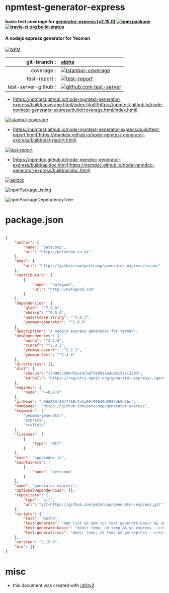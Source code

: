 # npmtest-generator-express

#### basic test coverage for  [generator-express (v2.15.0)](https://github.com/petecoop/generator-express)  [![npm package](https://img.shields.io/npm/v/npmtest-generator-express.svg?style=flat-square)](https://www.npmjs.org/package/npmtest-generator-express) [![travis-ci.org build-status](https://api.travis-ci.org/npmtest/node-npmtest-generator-express.svg)](https://travis-ci.org/npmtest/node-npmtest-generator-express)

#### A nodejs express generator for Yeoman

[![NPM](https://nodei.co/npm/generator-express.png?downloads=true&downloadRank=true&stars=true)](https://www.npmjs.com/package/generator-express)

| git-branch : | [alpha](https://github.com/npmtest/node-npmtest-generator-express/tree/alpha)|
|--:|:--|
| coverage : | [![istanbul-coverage](https://npmtest.github.io/node-npmtest-generator-express/build/coverage.badge.svg)](https://npmtest.github.io/node-npmtest-generator-express/build/coverage.html/index.html)|
| test-report : | [![test-report](https://npmtest.github.io/node-npmtest-generator-express/build/test-report.badge.svg)](https://npmtest.github.io/node-npmtest-generator-express/build/test-report.html)|
| test-server-github : | [![github.com test-server](https://npmtest.github.io/node-npmtest-generator-express/GitHub-Mark-32px.png)](https://npmtest.github.io/node-npmtest-generator-express/build/app/index.html) | | build-artifacts : | [![build-artifacts](https://npmtest.github.io/node-npmtest-generator-express/glyphicons_144_folder_open.png)](https://github.com/npmtest/node-npmtest-generator-express/tree/gh-pages/build)|

- [https://npmtest.github.io/node-npmtest-generator-express/build/coverage.html/index.html](https://npmtest.github.io/node-npmtest-generator-express/build/coverage.html/index.html)

[![istanbul-coverage](https://npmtest.github.io/node-npmtest-generator-express/build/screenCapture.buildCi.browser.%252Ftmp%252Fbuild%252Fcoverage.lib.html.png)](https://npmtest.github.io/node-npmtest-generator-express/build/coverage.html/index.html)

- [https://npmtest.github.io/node-npmtest-generator-express/build/test-report.html](https://npmtest.github.io/node-npmtest-generator-express/build/test-report.html)

[![test-report](https://npmtest.github.io/node-npmtest-generator-express/build/screenCapture.buildCi.browser.%252Ftmp%252Fbuild%252Ftest-report.html.png)](https://npmtest.github.io/node-npmtest-generator-express/build/test-report.html)

- [https://npmdoc.github.io/node-npmdoc-generator-express/build/apidoc.html](https://npmdoc.github.io/node-npmdoc-generator-express/build/apidoc.html)

[![apidoc](https://npmdoc.github.io/node-npmdoc-generator-express/build/screenCapture.buildCi.browser.%252Ftmp%252Fbuild%252Fapidoc.html.png)](https://npmdoc.github.io/node-npmdoc-generator-express/build/apidoc.html)

![npmPackageListing](https://npmtest.github.io/node-npmtest-generator-express/build/screenCapture.npmPackageListing.svg)

![npmPackageDependencyTree](https://npmtest.github.io/node-npmtest-generator-express/build/screenCapture.npmPackageDependencyTree.svg)



# package.json

```json

{
    "author": {
        "name": "petecoop",
        "url": "http://petecoop.co.uk"
    },
    "bugs": {
        "url": "https://github.com/petecoop/generator-express/issues"
    },
    "contributors": [
        {
            "name": "nategood",
            "url": "http://nategood.com"
        }
    ],
    "dependencies": {
        "glob": "^7.0.0",
        "mkdirp": "^0.5.0",
        "underscore.string": "^3.0.3",
        "yeoman-generator": "^1.0.0"
    },
    "description": "A nodejs express generator for Yeoman",
    "devDependencies": {
        "mocha": "^2.1.0",
        "rimraf": "^2.3.2",
        "yeoman-assert": "^2.2.1",
        "yeoman-test": "^1.4.0"
    },
    "directories": {},
    "dist": {
        "shasum": "17d98cc590d7ba19cb6f348813adc88157e13303",
        "tarball": "https://registry.npmjs.org/generator-express/-/generator-express-2.15.0.tgz"
    },
    "engines": {
        "node": ">=0.8.0"
    },
    "gitHead": "c0dd893f80f7f68c7a1a86f908d9d0932db9d2bc",
    "homepage": "https://github.com/petecoop/generator-express",
    "keywords": [
        "yeoman-generator",
        "express",
        "scaffold"
    ],
    "licenses": [
        {
            "type": "MIT"
        }
    ],
    "main": "app/index.js",
    "maintainers": [
        {
            "name": "petecoop"
        }
    ],
    "name": "generator-express",
    "optionalDependencies": {},
    "repository": {
        "type": "git",
        "url": "git+https://github.com/petecoop/generator-express.git"
    },
    "scripts": {
        "test": "mocha",
        "test:generate": "npm link && npm run test:generate:basic && npm run test:generate:mvc",
        "test:generate:basic": "mkdir temp; cd temp && yo express --createDirectory true --dirname one --basic true --viewEngine handlebars --cssPreprocessor css --buildTool gulp && cd one && npm run test:coverage",
        "test:generate:mvc": "mkdir temp; cd temp && yo express --createDirectory true --dirname two --mvc true --viewEngine handlebars --cssPreprocessor css --database sqlite --buildTool gulp && cd two && npm run test:coverage"
    },
    "version": "2.15.0",
    "bin": {}
}
```



# misc
- this document was created with [utility2](https://github.com/kaizhu256/node-utility2)
